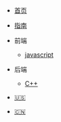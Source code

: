 <!--
 * @Author: your name
 * @Date: 2022-03-02 10:48:08
 * @LastEditTime: 2022-03-02 10:58:05
 * @LastEditors: Please set LastEditors
 * @Description: In User Settings Edit
 * @FilePath: /docs/_navbar.md
-->
* [首页](/)
* [指南](/guide)

* 前端
   * [javascript](01/javascript/)

* 后端
   * [C++](02/C++/)

* [:us:](/)
* [:cn:](/)
